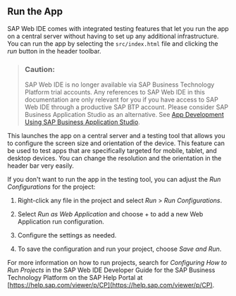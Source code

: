 <!-- loio745424aed0154817a5c7317b0270b833 -->

## Run the App

SAP Web IDE comes with integrated testing features that let you run the app on a central server without having to set up any additional infrastructure. You can run the app by selecting the `src/index.html` file and clicking the *run* button in the header toolbar.

> ### Caution:  
> SAP Web IDE is no longer available via SAP Business Technology Platform trial accounts. Any references to SAP Web IDE in this documentation are only relevant for you if you have access to SAP Web IDE through a productive SAP BTP account. Please consider SAP Business Application Studio as an alternative. See [App Development Using SAP Business Application Studio](app-development-using-sap-business-application-studio-6bbad66.md).

This launches the app on a central server and a testing tool that allows you to configure the screen size and orientation of the device. This feature can be used to test apps that are specifically targeted for mobile, tablet, and desktop devices. You can change the resolution and the orientation in the header bar very easily.

If you don't want to run the app in the testing tool, you can adjust the *Run Configurations* for the project:

1.  Right-click any file in the project and select *Run* \> *Run Configurations*.

2.  Select *Run as Web Application* and choose + to add a new Web Application run configuration.

3.  Configure the settings as needed.
4.  To save the configuration and run your project, choose *Save and Run*.


For more information on how to run projects, search for *Configuring How to Run Projects* in the SAP Web IDE Developer Guide for the SAP Business Technology Platform on the SAP Help Portal at [https://help.sap.com/viewer/p/CP](https://help.sap.com/viewer/p/CP).

